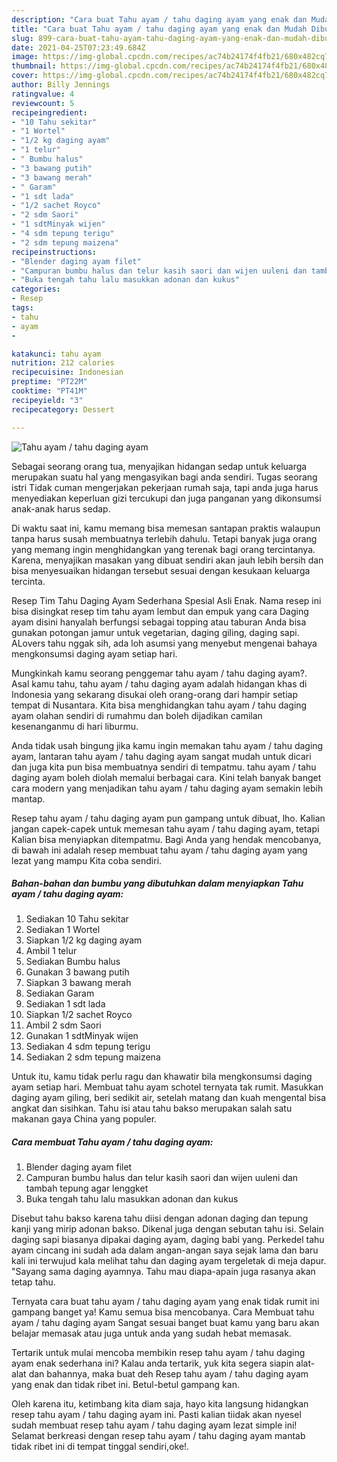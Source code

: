 ```yaml
---
description: "Cara buat Tahu ayam / tahu daging ayam yang enak dan Mudah Dibuat"
title: "Cara buat Tahu ayam / tahu daging ayam yang enak dan Mudah Dibuat"
slug: 899-cara-buat-tahu-ayam-tahu-daging-ayam-yang-enak-dan-mudah-dibuat
date: 2021-04-25T07:23:49.684Z
image: https://img-global.cpcdn.com/recipes/ac74b24174f4fb21/680x482cq70/tahu-ayam-tahu-daging-ayam-foto-resep-utama.jpg
thumbnail: https://img-global.cpcdn.com/recipes/ac74b24174f4fb21/680x482cq70/tahu-ayam-tahu-daging-ayam-foto-resep-utama.jpg
cover: https://img-global.cpcdn.com/recipes/ac74b24174f4fb21/680x482cq70/tahu-ayam-tahu-daging-ayam-foto-resep-utama.jpg
author: Billy Jennings
ratingvalue: 4
reviewcount: 5
recipeingredient:
- "10 Tahu sekitar"
- "1 Wortel"
- "1/2 kg daging ayam"
- "1 telur"
- " Bumbu halus"
- "3 bawang putih"
- "3 bawang merah"
- " Garam"
- "1 sdt lada"
- "1/2 sachet Royco"
- "2 sdm Saori"
- "1 sdtMinyak wijen"
- "4 sdm tepung terigu"
- "2 sdm tepung maizena"
recipeinstructions:
- "Blender daging ayam filet"
- "Campuran bumbu halus dan telur kasih saori dan wijen uuleni dan tambah tepung agar lenggket"
- "Buka tengah tahu lalu masukkan adonan dan kukus"
categories:
- Resep
tags:
- tahu
- ayam
- 

katakunci: tahu ayam  
nutrition: 212 calories
recipecuisine: Indonesian
preptime: "PT22M"
cooktime: "PT41M"
recipeyield: "3"
recipecategory: Dessert

---
```



![Tahu ayam / tahu daging ayam](https://img-global.cpcdn.com/recipes/ac74b24174f4fb21/680x482cq70/tahu-ayam-tahu-daging-ayam-foto-resep-utama.jpg)

Sebagai seorang orang tua, menyajikan hidangan sedap untuk keluarga merupakan suatu hal yang mengasyikan bagi anda sendiri. Tugas seorang istri Tidak cuman mengerjakan pekerjaan rumah saja, tapi anda juga harus menyediakan keperluan gizi tercukupi dan juga panganan yang dikonsumsi anak-anak harus sedap.

Di waktu  saat ini, kamu memang bisa memesan santapan praktis walaupun tanpa harus susah membuatnya terlebih dahulu. Tetapi banyak juga orang yang memang ingin menghidangkan yang terenak bagi orang tercintanya. Karena, menyajikan masakan yang dibuat sendiri akan jauh lebih bersih dan bisa menyesuaikan hidangan tersebut sesuai dengan kesukaan keluarga tercinta. 

Resep Tim Tahu Daging Ayam Sederhana Spesial Asli Enak. Nama resep ini bisa disingkat resep tim tahu ayam lembut dan empuk yang cara Daging ayam disini hanyalah berfungsi sebagai topping atau taburan Anda bisa gunakan potongan jamur untuk vegetarian, daging giling, daging sapi. ALovers tahu nggak sih, ada loh asumsi yang menyebut mengenai bahaya mengkonsumsi daging ayam setiap hari.

Mungkinkah kamu seorang penggemar tahu ayam / tahu daging ayam?. Asal kamu tahu, tahu ayam / tahu daging ayam adalah hidangan khas di Indonesia yang sekarang disukai oleh orang-orang dari hampir setiap tempat di Nusantara. Kita bisa menghidangkan tahu ayam / tahu daging ayam olahan sendiri di rumahmu dan boleh dijadikan camilan kesenanganmu di hari liburmu.

Anda tidak usah bingung jika kamu ingin memakan tahu ayam / tahu daging ayam, lantaran tahu ayam / tahu daging ayam sangat mudah untuk dicari dan juga kita pun bisa membuatnya sendiri di tempatmu. tahu ayam / tahu daging ayam boleh diolah memalui berbagai cara. Kini telah banyak banget cara modern yang menjadikan tahu ayam / tahu daging ayam semakin lebih mantap.

Resep tahu ayam / tahu daging ayam pun gampang untuk dibuat, lho. Kalian jangan capek-capek untuk memesan tahu ayam / tahu daging ayam, tetapi Kalian bisa menyiapkan ditempatmu. Bagi Anda yang hendak mencobanya, di bawah ini adalah resep membuat tahu ayam / tahu daging ayam yang lezat yang mampu Kita coba sendiri.

<!--inarticleads1-->

##### Bahan-bahan dan bumbu yang dibutuhkan dalam menyiapkan Tahu ayam / tahu daging ayam:

1. Sediakan 10 Tahu sekitar
1. Sediakan 1 Wortel
1. Siapkan 1/2 kg daging ayam
1. Ambil 1 telur
1. Sediakan  Bumbu halus
1. Gunakan 3 bawang putih
1. Siapkan 3 bawang merah
1. Sediakan  Garam
1. Sediakan 1 sdt lada
1. Siapkan 1/2 sachet Royco
1. Ambil 2 sdm Saori
1. Gunakan 1 sdtMinyak wijen
1. Sediakan 4 sdm tepung terigu
1. Sediakan 2 sdm tepung maizena


Untuk itu, kamu tidak perlu ragu dan khawatir bila mengkonsumsi daging ayam setiap hari. Membuat tahu ayam schotel ternyata tak rumit. Masukkan daging ayam giling, beri sedikit air, setelah matang dan kuah mengental bisa angkat dan sisihkan. Tahu isi atau tahu bakso merupakan salah satu makanan gaya China yang populer. 

<!--inarticleads2-->

##### Cara membuat Tahu ayam / tahu daging ayam:

1. Blender daging ayam filet
1. Campuran bumbu halus dan telur kasih saori dan wijen uuleni dan tambah tepung agar lenggket
1. Buka tengah tahu lalu masukkan adonan dan kukus


Disebut tahu bakso karena tahu diisi dengan adonan daging dan tepung kanji yang mirip adonan bakso. Dikenal juga dengan sebutan tahu isi. Selain daging sapi biasanya dipakai daging ayam, daging babi yang. Perkedel tahu ayam cincang ini sudah ada dalam angan-angan saya sejak lama dan baru kali ini terwujud kala melihat tahu dan daging ayam tergeletak di meja dapur. &#34;Sayang sama daging ayamnya. Tahu mau diapa-apain juga rasanya akan tetap tahu. 

Ternyata cara buat tahu ayam / tahu daging ayam yang enak tidak rumit ini gampang banget ya! Kamu semua bisa mencobanya. Cara Membuat tahu ayam / tahu daging ayam Sangat sesuai banget buat kamu yang baru akan belajar memasak atau juga untuk anda yang sudah hebat memasak.

Tertarik untuk mulai mencoba membikin resep tahu ayam / tahu daging ayam enak sederhana ini? Kalau anda tertarik, yuk kita segera siapin alat-alat dan bahannya, maka buat deh Resep tahu ayam / tahu daging ayam yang enak dan tidak ribet ini. Betul-betul gampang kan. 

Oleh karena itu, ketimbang kita diam saja, hayo kita langsung hidangkan resep tahu ayam / tahu daging ayam ini. Pasti kalian tiidak akan nyesel sudah membuat resep tahu ayam / tahu daging ayam lezat simple ini! Selamat berkreasi dengan resep tahu ayam / tahu daging ayam mantab tidak ribet ini di tempat tinggal sendiri,oke!.

